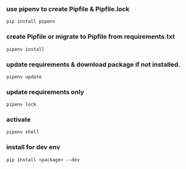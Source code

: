 
### use pipenv to create Pipfile & Pipfile.lock
```shell
pip install pipenv
```

### create Pipfile or migrate to Pipfile from requirements.txt
```shell
pipenv install
```

### update requirements & download package if not installed.
```shell
pipenv update
```

### update requirements only
```shell
pipenv lock
```

### activate 
```shell
pipenv shell
```

### install for dev env
```shell
pip install <package> --dev
```